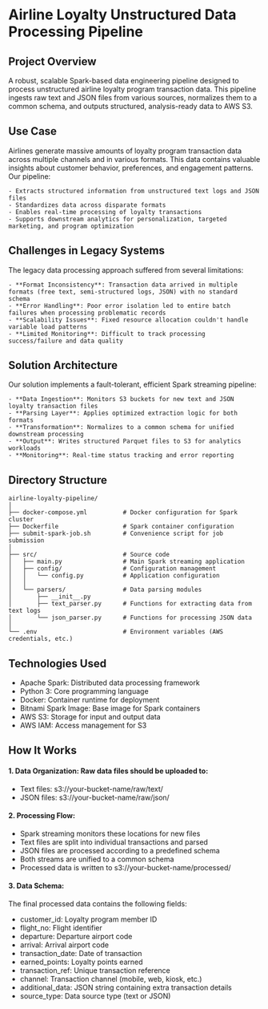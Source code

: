# Airline Loyalty Unstructured Data Processing Pipeline

## Project Overview

A robust, scalable Spark-based data engineering pipeline designed to process unstructured airline loyalty program transaction data. This pipeline ingests raw text and JSON files from various sources, normalizes them to a common schema, and outputs structured, analysis-ready data to AWS S3.

## Use Case
Airlines generate massive amounts of loyalty program transaction data across multiple channels and in various formats. This data contains valuable insights about customer behavior, preferences, and engagement patterns. Our pipeline:

    - Extracts structured information from unstructured text logs and JSON files
    - Standardizes data across disparate formats
    - Enables real-time processing of loyalty transactions
    - Supports downstream analytics for personalization, targeted marketing, and program optimization

##  Challenges in Legacy Systems
The legacy data processing approach suffered from several limitations:

    - **Format Inconsistency**: Transaction data arrived in multiple formats (free text, semi-structured logs, JSON) with no standard schema
    - **Error Handling**: Poor error isolation led to entire batch failures when processing problematic records
    - **Scalability Issues**: Fixed resource allocation couldn't handle variable load patterns
    - **Limited Monitoring**: Difficult to track processing success/failure and data quality


##  Solution Architecture
Our solution implements a fault-tolerant, efficient Spark streaming pipeline:

    - **Data Ingestion**: Monitors S3 buckets for new text and JSON loyalty transaction files
    - **Parsing Layer**: Applies optimized extraction logic for both formats
    - **Transformation**: Normalizes to a common schema for unified downstream processing
    - **Output**: Writes structured Parquet files to S3 for analytics workloads
    - **Monitoring**: Real-time status tracking and error reporting


##  Directory Structure
```
airline-loyalty-pipeline/
│
├── docker-compose.yml          # Docker configuration for Spark cluster
├── Dockerfile                  # Spark container configuration
├── submit-spark-job.sh         # Convenience script for job submission
│
├── src/                        # Source code
│   ├── main.py                 # Main Spark streaming application
│   ├── config/                 # Configuration management
│   │   └── config.py           # Application configuration
│   │
│   └── parsers/                # Data parsing modules
│       ├── __init__.py
│       ├── text_parser.py      # Functions for extracting data from text logs
│       └── json_parser.py      # Functions for processing JSON data
│
└── .env                        # Environment variables (AWS credentials, etc.)

```


##  Technologies Used

- Apache Spark: Distributed data processing framework
- Python 3: Core programming language
- Docker: Container runtime for deployment
- Bitnami Spark Image: Base image for Spark containers
- AWS S3: Storage for input and output data
- AWS IAM: Access management for S3


##  How It Works

####  1. Data Organization: Raw data files should be uploaded to:

- Text files: s3://your-bucket-name/raw/text/
- JSON files: s3://your-bucket-name/raw/json/


####  2. Processing Flow:

- Spark streaming monitors these locations for new files
- Text files are split into individual transactions and parsed
- JSON files are processed according to a predefined schema
- Both streams are unified to a common schema
- Processed data is written to s3://your-bucket-name/processed/


####  3. Data Schema:
The final processed data contains the following fields:

- customer_id: Loyalty program member ID
- flight_no: Flight identifier
- departure: Departure airport code
- arrival: Arrival airport code
- transaction_date: Date of transaction
- earned_points: Loyalty points earned
- transaction_ref: Unique transaction reference
- channel: Transaction channel (mobile, web, kiosk, etc.)
- additional_data: JSON string containing extra transaction details
- source_type: Data source type (text or JSON)